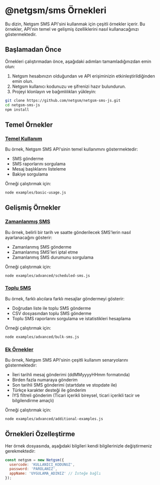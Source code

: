 # @netgsm/sms Örnekleri

Bu dizin, Netgsm SMS API'sini kullanmak için çeşitli örnekler içerir. Bu örnekler, API'nin temel ve gelişmiş özelliklerini nasıl kullanacağınızı göstermektedir.

## Başlamadan Önce

Örnekleri çalıştırmadan önce, aşağıdaki adımları tamamladığınızdan emin olun:

1. Netgsm hesabınızın olduğundan ve API erişiminizin etkinleştirildiğinden emin olun.
2. Netgsm kullanıcı kodunuzu ve şifrenizi hazır bulundurun.
3. Projeyi klonlayın ve bağımlılıkları yükleyin:

```bash
git clone https://github.com/netgsm/netgsm-sms-js.git
cd netgsm-sms-js
npm install
```

## Temel Örnekler

### [Temel Kullanım](./basic-usage.js)

Bu örnek, Netgsm SMS API'sinin temel kullanımını göstermektedir:

- SMS gönderme
- SMS raporlarını sorgulama
- Mesaj başlıklarını listeleme
- Bakiye sorgulama

Örneği çalıştırmak için:

```bash
node examples/basic-usage.js
```

## Gelişmiş Örnekler

### [Zamanlanmış SMS](./advanced/scheduled-sms.js)

Bu örnek, belirli bir tarih ve saatte gönderilecek SMS'lerin nasıl ayarlanacağını gösterir:

- Zamanlanmış SMS gönderme
- Zamanlanmış SMS'leri iptal etme
- Zamanlanmış SMS durumunu sorgulama

Örneği çalıştırmak için:

```bash
node examples/advanced/scheduled-sms.js
```

### [Toplu SMS](./advanced/bulk-sms.js)

Bu örnek, farklı alıcılara farklı mesajlar göndermeyi gösterir:

- Doğrudan liste ile toplu SMS gönderme
- CSV dosyasından toplu SMS gönderme
- Toplu SMS raporlarını sorgulama ve istatistikleri hesaplama

Örneği çalıştırmak için:

```bash
node examples/advanced/bulk-sms.js
```

### [Ek Örnekler](./advanced/additional-examples.js)

Bu örnek, Netgsm SMS API'sinin çeşitli kullanım senaryolarını göstermektedir:

- İleri tarihli mesaj gönderimi (ddMMyyyyHHmm formatında)
- Birden fazla numaraya gönderim
- Son tarihli SMS gönderimi (startdate ve stopdate ile)
- Türkçe karakter desteği ile gönderim
- İYS filtreli gönderim (Ticari içerikli bireysel, ticari içerikli tacir ve bilgilendirme amaçlı)

Örneği çalıştırmak için:

```bash
node examples/advanced/additional-examples.js
```

## Örnekleri Özelleştirme

Her örnek dosyasında, aşağıdaki bilgileri kendi bilgilerinizle değiştirmeniz gerekmektedir:

```javascript
const netgsm = new Netgsm({
  usercode: 'KULLANICI_KODUNUZ',
  password: 'PAROLANIZ',
  appName: 'UYGULAMA_ADINIZ' // İsteğe bağlı
});
```